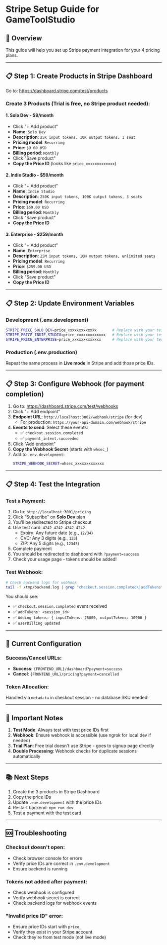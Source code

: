 # Stripe Setup Guide for GameToolStudio

## 🎯 Overview
This guide will help you set up Stripe payment integration for your 4 pricing plans.

---

## 📋 Step 1: Create Products in Stripe Dashboard

Go to: https://dashboard.stripe.com/test/products

### **Create 3 Products** (Trial is free, no Stripe product needed):

#### **1. Solo Dev - $9/month**
- Click "+ Add product"
- **Name**: `Solo Dev`
- **Description**: `25K input tokens, 10K output tokens, 1 seat`
- **Pricing model**: `Recurring`
- **Price**: `$9.00 USD`
- **Billing period**: `Monthly`
- Click "Save product"
- **Copy the Price ID** (looks like `price_xxxxxxxxxxxxx`)

#### **2. Indie Studio - $59/month**
- Click "+ Add product"
- **Name**: `Indie Studio`
- **Description**: `250K input tokens, 100K output tokens, 3 seats`
- **Pricing model**: `Recurring`
- **Price**: `$59.00 USD`
- **Billing period**: `Monthly`
- Click "Save product"
- **Copy the Price ID**

#### **3. Enterprise - $259/month**
- Click "+ Add product"
- **Name**: `Enterprise`
- **Description**: `25M input tokens, 10M output tokens, unlimited seats`
- **Pricing model**: `Recurring`
- **Price**: `$259.00 USD`
- **Billing period**: `Monthly`
- Click "Save product"
- **Copy the Price ID**

---

## 📋 Step 2: Update Environment Variables

### **Development (.env.development)**
```bash
STRIPE_PRICE_SOLO_DEV=price_xxxxxxxxxxxxx       # Replace with your test price ID
STRIPE_PRICE_INDIE_STUDIO=price_xxxxxxxxxxxxx   # Replace with your test price ID
STRIPE_PRICE_ENTERPRISE=price_xxxxxxxxxxxxx     # Replace with your test price ID
```

### **Production (.env.production)**
Repeat the same process in **Live mode** in Stripe and add those price IDs.

---

## 📋 Step 3: Configure Webhook (for payment completion)

1. Go to: https://dashboard.stripe.com/test/webhooks
2. Click "+ Add endpoint"
3. **Endpoint URL**: `http://localhost:3002/webhook/stripe` (for dev)
   - For production: `https://your-api-domain.com/webhook/stripe`
4. **Events to send**: Select these events:
   - ✅ `checkout.session.completed`
   - ✅ `payment_intent.succeeded`
5. Click "Add endpoint"
6. **Copy the Webhook Secret** (starts with `whsec_`)
7. Add to `.env.development`:
   ```bash
   STRIPE_WEBHOOK_SECRET=whsec_xxxxxxxxxxxxx
   ```

---

## 📋 Step 4: Test the Integration

### **Test a Payment:**
1. Go to: `http://localhost:3001/pricing`
2. Click "Subscribe" on **Solo Dev** plan
3. You'll be redirected to Stripe checkout
4. Use test card: `4242 4242 4242 4242`
   - Expiry: Any future date (e.g., `12/34`)
   - CVC: Any 3 digits (e.g., `123`)
   - ZIP: Any 5 digits (e.g., `12345`)
5. Complete payment
6. You should be redirected to dashboard with `?payment=success`
7. Check your usage page - tokens should be added!

### **Test Webhook:**
```bash
# Check backend logs for webhook
tail -f /tmp/backend.log | grep "checkout.session.completed\|addTokens"
```

You should see:
- ✅ `checkout.session.completed` event received
- ✅ `addTokens: <session_id>`
- ✅ `Adding tokens: { inputTokens: 25000, outputTokens: 10000 }`
- ✅ `userBilling updated`

---

## 🔧 Current Configuration

### **Success/Cancel URLs:**
- **Success**: `{FRONTEND_URL}/dashboard?payment=success`
- **Cancel**: `{FRONTEND_URL}/pricing?payment=cancelled`

### **Token Allocation:**
Handled via `metadata` in checkout session - no database SKU needed!

---

## 🚨 Important Notes

1. **Test Mode**: Always test with test price IDs first
2. **Webhook**: Ensure webhook is accessible (use ngrok for local dev if needed)
3. **Trial Plan**: Free trial doesn't use Stripe - goes to signup page directly
4. **Double Processing**: Webhook checks for duplicate sessions automatically

---

## 📚 Next Steps

1. Create the 3 products in Stripe Dashboard
2. Copy the price IDs
3. Update `.env.development` with the price IDs
4. Restart backend: `npm run dev`
5. Test a payment with the test card

---

## 🆘 Troubleshooting

### Checkout doesn't open:
- Check browser console for errors
- Verify price IDs are correct in `.env.development`
- Ensure backend is running

### Tokens not added after payment:
- Check webhook is configured
- Verify webhook secret is correct
- Check backend logs for webhook events

### "Invalid price ID" error:
- Ensure price IDs start with `price_`
- Verify they exist in your Stripe account
- Check they're from test mode (not live mode)


